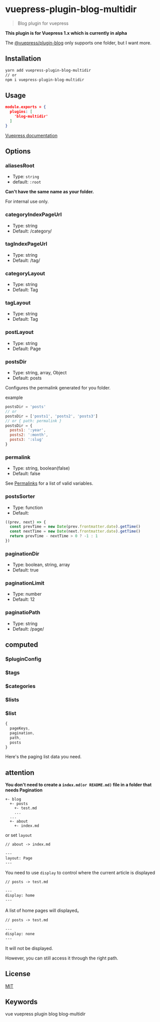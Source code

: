 # vuepress-plugin-blog-multidir

> Blog plugin for vuepress

**This plugin is for Vuepress 1.x which is currently in alpha**

The [@vuepress/plugin-blog](https://github.com/vuejs/vuepress/tree/master/packages/%40vuepress/plugin-blog) only supports one folder, but I want more.

## Installation

``` sh
yarn add vuepress-plugin-blog-multidir
// or
npm i vuepress-plugin-blog-multidir
```

## Usage

``` json
module.exports = {
  plugins: [
    'blog-multidir'
  ]
}
```

[ Vuepress documentation](https://v1.vuepress.vuejs.org/plugin/using-a-plugin.html)


## Options

### aliasesRoot
- Type: `string`
- default: `:root`

**Can't have the same name as your folder.**

For internal use only.

### categoryIndexPageUrl
- Type: string
- Default: /category/

### tagIndexPageUrl
- Type: string
- Default: /tag/

### categoryLayout
- Type: string
- Default: Tag

### tagLayout
- Type: string
- Default: Tag

### postLayout
- Type: string
- Default: Page

### postsDir
- Type: string, array, Object
- Default: posts

Configures the permalink generated for you folder.

example
``` js
postsDir = 'posts'
// or
postsDir = ['posts1', 'posts2', 'posts3']
// or { path: permalink }
postsDir = {
  posts1: ':year',
  posts2: ':month',
  posts3: ':slug'
}
```

### permalink
- Type: string, boolean(false)
- Default: false

See [Permalinks](https://v1.vuepress.vuejs.org/guide/permalinks.html#template-variables) for a list of valid variables.

### postsSorter
- Type: function
- Default: 
``` js
((prev, next) => {
  const prevTime = new Date(prev.frontmatter.date).getTime()
  const nextTime = new Date(next.frontmatter.date).getTime()
  return prevTime - nextTime > 0 ? -1 : 1
})
```

### paginationDir
- Type: boolean, string, array
- Default: true

### paginationLimit
- Type: number
- Default: 12

### paginatioPath
- Type: string
- Default: /page/

## computed

### $pluginConfig

### $tags

### $categories

### $lists

### $list

``` js
{
  pageKeys,
  pagination,
  path,
  posts
}
```

Here's the paging list data you need.

## attention

**You don't need to create a `index.md(or README.md)` file in a folder that needs Pagination**

```
+- blog
  +- posts
    +- test.md
    ...
  ...
  +- about
    +- index.md
```

or set `layout`

``` md
// about -> index.md

---
layout: Page
---
```

You need to use `display` to control where the current article is displayed

``` md
// posts -> test.md

---
display: home
---
```

A list of home pages will displayed。

``` md
// posts -> test.md

---
display: none
---
```

It will not be displayed.

However, you can still access it through the right path.

## License

[MIT](http://opensource.org/licenses/MIT)

## Keywords

vue vuepress plugin blog blog-multidir
